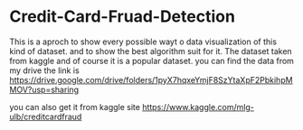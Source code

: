 # Credit-Card-Fruad-Detection

This is a aproch to show every possible wayt o data visualization of this kind of dataset. and to show the best algorithm suit for it.
The dataset taken from kaggle and of course it is a popular dataset.
you can find the data from my drive 
the link is https://drive.google.com/drive/folders/1pyX7hqxeYmjF8SzYtaXpF2PbkihpMMOV?usp=sharing

you can also get it from kaggle site https://www.kaggle.com/mlg-ulb/creditcardfraud
